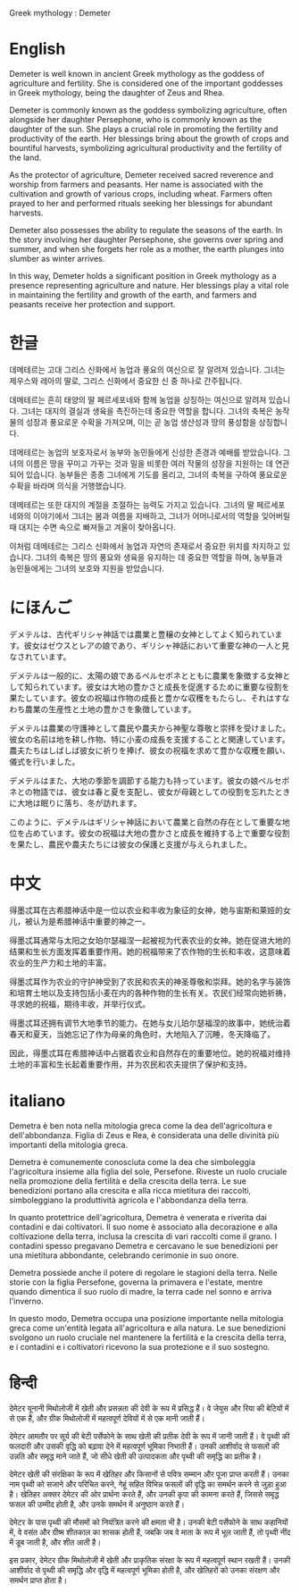 Greek mythology : Demeter

# English

Demeter is well known in ancient Greek mythology as the goddess of agriculture and fertility. She is considered one of the important goddesses in Greek mythology, being the daughter of Zeus and Rhea.

Demeter is commonly known as the goddess symbolizing agriculture, often alongside her daughter Persephone, who is commonly known as the daughter of the sun. She plays a crucial role in promoting the fertility and productivity of the earth. Her blessings bring about the growth of crops and bountiful harvests, symbolizing agricultural productivity and the fertility of the land.

As the protector of agriculture, Demeter received sacred reverence and worship from farmers and peasants. Her name is associated with the cultivation and growth of various crops, including wheat. Farmers often prayed to her and performed rituals seeking her blessings for abundant harvests.

Demeter also possesses the ability to regulate the seasons of the earth. In the story involving her daughter Persephone, she governs over spring and summer, and when she forgets her role as a mother, the earth plunges into slumber as winter arrives.

In this way, Demeter holds a significant position in Greek mythology as a presence representing agriculture and nature. Her blessings play a vital role in maintaining the fertility and growth of the earth, and farmers and peasants receive her protection and support.

# 한글

데메테르는 고대 그리스 신화에서 농업과 풍요의 여신으로 잘 알려져 있습니다. 그녀는 제우스와 레아의 딸로, 그리스 신화에서 중요한 신 중 하나로 간주됩니다.

데메테르는 흔히 태양의 딸 페르세포네와 함께 농업을 상징하는 여신으로 알려져 있습니다. 그녀는 대지의 결실과 생육을 촉진하는데 중요한 역할을 합니다. 그녀의 축복은 농작물의 성장과 풍요로운 수확을 가져오며, 이는 곧 농업 생산성과 땅의 풍성함을 상징합니다.

데메테르는 농업의 보호자로서 농부와 농민들에게 신성한 존경과 예배를 받았습니다. 그녀의 이름은 땅을 꾸미고 가꾸는 것과 밀을 비롯한 여러 작물의 성장을 지원하는 데 연관되어 있습니다. 농부들은 종종 그녀에게 기도를 올리고, 그녀의 축복을 구하여 풍요로운 수확을 바라며 의식을 거행했습니다.

데메테르는 또한 대지의 계절을 조절하는 능력도 가지고 있습니다. 그녀의 딸 페르세포네와의 이야기에서 그녀는 봄과 여름을 지배하고, 그녀가 어머니로서의 역할을 잊어버릴 때 대지는 수면 속으로 빠져들고 겨울이 찾아옵니다.

이처럼 데메테르는 그리스 신화에서 농업과 자연의 존재로서 중요한 위치를 차지하고 있습니다. 그녀의 축복은 땅의 풍요와 생육을 유지하는 데 중요한 역할을 하며, 농부들과 농민들에게는 그녀의 보호와 지원을 받았습니다.

# にほんご

デメテルは、古代ギリシャ神話では農業と豊穣の女神としてよく知られています。彼女はゼウスとレアの娘であり、ギリシャ神話において重要な神の一人と見なされています。

デメテルは一般的に、太陽の娘であるペルセポネとともに農業を象徴する女神として知られています。彼女は大地の豊かさと成長を促進するために重要な役割を果たしています。彼女の祝福は作物の成長と豊かな収穫をもたらし、それはすなわち農業の生産性と土地の豊かさを象徴しています。

デメテルは農業の守護神として農民や農夫から神聖な尊敬と崇拝を受けました。彼女の名前は地を耕し作物、特に小麦の成長を支援することと関連しています。農夫たちはしばしば彼女に祈りを捧げ、彼女の祝福を求めて豊かな収穫を願い、儀式を行いました。

デメテルはまた、大地の季節を調節する能力も持っています。彼女の娘ペルセポネとの物語では、彼女は春と夏を支配し、彼女が母親としての役割を忘れたときに大地は眠りに落ち、冬が訪れます。

このように、デメテルはギリシャ神話において農業と自然の存在として重要な地位を占めています。彼女の祝福は大地の豊かさと成長を維持する上で重要な役割を果たし、農民や農夫たちには彼女の保護と支援が与えられました。

# 中文

得墨忒耳在古希腊神话中是一位以农业和丰收为象征的女神，她与宙斯和莱娅的女儿，被认为是希腊神话中重要的神之一。

得墨忒耳通常与太阳之女珀尔瑟福涅一起被视为代表农业的女神。她在促进大地的结果和生长方面发挥着重要作用。她的祝福带来了农作物的生长和丰收，这意味着农业的生产力和土地的丰富。

得墨忒耳作为农业的守护神受到了农民和农夫的神圣尊敬和崇拜。她的名字与装饰和培育土地以及支持包括小麦在内的各种作物的生长有关。农民们经常向她祈祷，寻求她的祝福，期待丰收，并举行仪式。

得墨忒耳还拥有调节大地季节的能力。在她与女儿珀尔瑟福涅的故事中，她统治着春天和夏天，当她忘记了作为母亲的角色时，大地陷入了沉睡，冬天降临了。

因此，得墨忒耳在希腊神话中占据着农业和自然存在的重要地位。她的祝福对维持土地的丰富和生长起着重要作用，并为农民和农夫提供了保护和支持。

# italiano

Demetra è ben nota nella mitologia greca come la dea dell'agricoltura e dell'abbondanza. Figlia di Zeus e Rea, è considerata una delle divinità più importanti della mitologia greca.

Demetra è comunemente conosciuta come la dea che simboleggia l'agricoltura insieme alla figlia del sole, Persefone. Riveste un ruolo cruciale nella promozione della fertilità e della crescita della terra. Le sue benedizioni portano alla crescita e alla ricca mietitura dei raccolti, simboleggiano la produttività agricola e l'abbondanza della terra.

In quanto protettrice dell'agricoltura, Demetra è venerata e riverita dai contadini e dai coltivatori. Il suo nome è associato alla decorazione e alla coltivazione della terra, inclusa la crescita di vari raccolti come il grano. I contadini spesso pregavano Demetra e cercavano le sue benedizioni per una mietitura abbondante, celebrando cerimonie in suo onore.

Demetra possiede anche il potere di regolare le stagioni della terra. Nelle storie con la figlia Persefone, governa la primavera e l'estate, mentre quando dimentica il suo ruolo di madre, la terra cade nel sonno e arriva l'inverno.

In questo modo, Demetra occupa una posizione importante nella mitologia greca come un'entità legata all'agricoltura e alla natura. Le sue benedizioni svolgono un ruolo cruciale nel mantenere la fertilità e la crescita della terra, e i contadini e i coltivatori ricevono la sua protezione e il suo sostegno.

# हिन्दी

देमेटर यूनानी मिथोलोजी में खेती और प्रसन्नता की देवी के रूप में प्रसिद्ध हैं। वे जेयुस और रिया की बेटियों में से एक हैं, और ग्रीक मिथोलोजी में महत्वपूर्ण देवियों में से एक मानी जाती हैं।

देमेटर आमतौर पर सूर्य की बेटी पर्सेफोने के साथ खेती की प्रतीक देवी के रूप में जानी जाती हैं। वे पृथ्वी की फलदारी और उसकी वृद्धि को बढ़ावा देने में महत्वपूर्ण भूमिका निभाती हैं। उनकी आशीर्वाद से फसलों की उन्नति और समृद्ध माने जाते हैं, जो सीधे खेती की उत्पादकता और पृथ्वी की समृद्धि का प्रतीक है।

देमेटर खेती की संरक्षिका के रूप में खेतिहर और किसानों से पवित्र सम्मान और पूजा प्राप्त करती हैं। उनका नाम पृथ्वी को सजाने और परिचित करने, गेहूं सहित विभिन्न फसलों की वृद्धि का समर्थन करने से जुड़ा हुआ है। खेतिहर अक्सर देमेटर की ओर प्रार्थना करते हैं, और उनकी कृपा की कामना करते हैं, जिससे समृद्ध फसल की उम्मीद होती है, और उनके समर्थन में अनुष्ठान करते हैं।

देमेटर के पास पृथ्वी की मौसमों को नियंत्रित करने की क्षमता भी है। उनकी बेटी पर्सेफोने के साथ कहानियों में, वे वसंत और ग्रीष्म शीतकाल का शासक होती हैं, जबकि जब वे माता के रूप में भूल जाती हैं, तो पृथ्वी नींद में डूब जाती है, और शीत आती है।

इस प्रकार, देमेटर ग्रीक मिथोलोजी में खेती और प्राकृतिक संरक्षा के रूप में महत्वपूर्ण स्थान रखती हैं। उनकी आशीर्वाद से पृथ्वी की समृद्धि और वृद्धि में महत्वपूर्ण भूमिका होती है, और खेतिहरों को उनका संरक्षण और समर्थन प्राप्त होता है।
